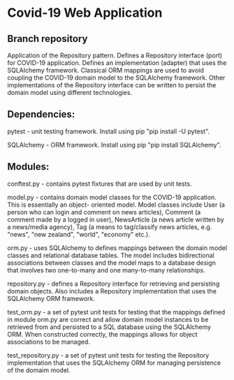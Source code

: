 # Covid-19 Web Application

Branch repository
-----------------
Application of the Repository pattern. Defines a Repository interface (port) for COVID-19 application. 
Defines an implementation (adapter) that uses the SQLAlchemy framework. Classical ORM mappings are used
to avoid coupling the COVID-19 domain model to the SQLAlchemy framework. Other implementations of the
Repository interface can be written to persist the domain model using different technologies.


Dependencies:
-------------
pytest - unit testing framework. Install using pip "pip install -U pytest".

SQLAlchemy - ORM framework. Install using pip "pip install SQLAlchemy".


Modules:
--------
conftest.py - contains pytest fixtures that are used by unit tests.

model.py - contains domain model classes for the COVID-19 application. This is essentially an object-
oriented model. Model classes include User (a person who can login and comment on news articles), 
Comment (a comment made by a logged in user), NewsArticle (a news article written by a news/media 
agency), Tag (a means to tag/classify news articles, e.g. "news", "new zealand", "world", "economy" 
etc.).

orm.py - uses SQLAlchemy to defines mappings between the domain model classes and relational database
tables. The model includes bidirectional associations between classes and the model maps to a 
database design that involves two one-to-many and one many-to-many relationships.

repository.py - defines a Repository interface for retrieving and persisting domain objects. Also
includes a Repository implementation that uses the SQLAlchemy ORM framework.

test_orm.py - a set of pytest unit tests for testing that the mappings defined in module orm.py are
correct and allow domain model instances to be retrieved from and persisted to a SQL database using
the SQLAlchemy ORM. When constructed correctly, the mappings allows for object associations to be
managed.

test_repository.py - a set of pytest unit tests for testing the Repository implementation that uses
the SQLAlchemy ORM for managing persistence of the domaim model.
